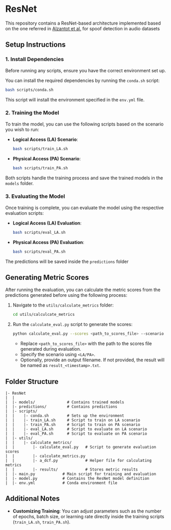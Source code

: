 # ResNet 

This repository contains a ResNet-based architecture implemented based on the one referred in [Alzantot et al.](https://www.researchgate.net/publication/334161923_Deep_Residual_Neural_Networks_for_Audio_Spoofing_Detection) for spoof detection in audio datasets

## Setup Instructions

### 1. Install Dependencies

Before running any scripts, ensure you have the correct environment set up. 

You can install the required dependencies by running the `conda.sh` script:

```bash
bash scripts/conda.sh
```

This script will install the environment specified in the `env.yml` file.

### 2. Training the Model

To train the model, you can use the following scripts based on the scenario you wish to run:

- **Logical Access (LA) Scenario**:  
  ```bash
  bash scripts/train_LA.sh
  ```
  
- **Physical Access (PA) Scenario**:  
  ```bash
  bash scripts/train_PA.sh
  ```

Both scripts handle the training process and save the trained models in the `models` folder.

### 3. Evaluating the Model

Once training is complete, you can evaluate the model using the respective evaluation scripts:

- **Logical Access (LA) Evaluation**:  
  ```bash
  bash scripts/eval_LA.sh
  ```

- **Physical Access (PA) Evaluation**:  
  ```bash
  bash scripts/eval_PA.sh
  ```

The predictions will be saved inside the `predictions` folder

## Generating Metric Scores

After running the evaluation, you can calculate the metric scores from the predictions generated before using the following process:

1. Navigate to the `utils/calculate_metrics` folder:

   ```bash
   cd utils/calculcate_metrics
   ```

2. Run the `calculate_eval.py` script to generate the scores:

   ```bash
   python calculate_eval.py --scores <path_to_scores_file> --scenario <LA/PA> --output_filename <optional_output_name>
   ```

   - Replace `<path_to_scores_file>` with the path to the scores file generated during evaluation.
   - Specify the scenario using `<LA/PA>`.
   - Optionally, provide an output filename. If not provided, the result will be named as `result_<timestamp>.txt`.

## Folder Structure

```
|- ResNet
|  |
|  |- models/              # Contains trained models
|  |- predictions/         # Contains predictions
|  |- scripts/
|  |    |- conda.sh        # Sets up the environment
|  |    |- train_LA.sh     # Script to train on LA scenario
|  |    |- train_PA.sh     # Script to train on PA scenario
|  |    |- eval_LA.sh      # Script to evaluate on LA scenario
|  |    |- eval_PA.sh      # Script to evaluate on PA scenario
|  |- utils/
|  |    |- calculate_metrics/
|  |        |- calculate_eval.py   # Script to generate evaluation scores
|  |        |- calculate_metrics.py
|  |        |- a_dcf.py            # Helper file for calculating metrics
|  |        |- results/            # Stores metric results
|  |- main.py            # Main script for training and evaluation
|  |- model.py           # Contains the ResNet model definition
|  |- env.yml            # Conda environment file
```

## Additional Notes

- **Customizing Training**: You can adjust parameters such as the number of epochs, batch size, or learning rate directly inside the training scripts (`train_LA.sh`, `train_PA.sh`).
